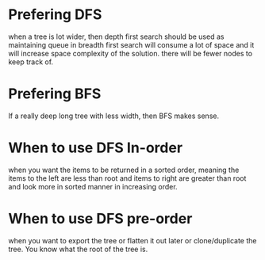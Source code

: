 # Prefering DFS

when a tree is lot wider, then depth first search should be used as maintaining queue in breadth first search
will consume a lot of space and it will increase space complexity of the solution.
there will be fewer nodes to keep track of.

# Prefering BFS

If a really deep long tree with less width, then BFS makes sense.

# When to use DFS In-order

when you want the items to be returned in a sorted order, meaning the items to the left are less than root and items to right are greater than root and look more in sorted manner in increasing order.

# When to use DFS pre-order

when you want to export the tree or flatten it out later or clone/duplicate the tree. You know what the root of the tree is.
